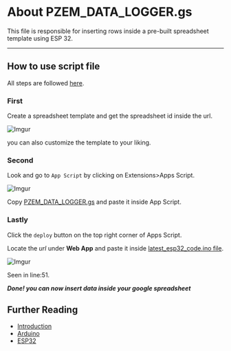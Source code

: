 # About PZEM_DATA_LOGGER.gs

This file is responsible for inserting rows inside a pre-built spreadsheet template using ESP 32. 

---
## How to use script file

All steps are followed [here](https://youtu.be/u7TYu61l0t4?si=HXf8RF_EPv9PDrhh).

### First 
Create a spreadsheet template and get the spreadsheet id inside the url. 

![Imgur](https://imgur.com/s853gpy.jpg)

you can also customize the template to your liking.

### Second 
Look and go to `App Script` by clicking on Extensions>Apps Script.

![Imgur](https://i.imgur.com/uVYjHQC.png)

Copy [PZEM_DATA_LOGGER.gs](https://github.com/enrixk28/PZEM_DATA_LOGGER/tree/main/google_script/PZEM_DATA_LOGGER.gs) and paste it inside App Script.

### Lastly 
Click the `deploy` button on the top right corner of Apps Script.

Locate the _url_ under **Web App** and paste it inside [latest_esp32_code.ino file](https://github.com/enrixk28/PZEM_DATA_LOGGER/tree/main/latest_esp32_code). 

![Imgur](https://imgur.com/7cxfawn.jpg)

Seen in line:51.

***Done! you can now insert data inside your google spreadsheet***

## Further Reading
- [Introduction](https://github.com/enrixk28/PZEM_DATA_LOGGER/tree/main/README.md)
- [Arduino](https://github.com/enrixk28/PZEM_DATA_LOGGER/tree/main/arduino_code/ARDUINO.md)
- [ESP32](https://github.com/enrixk28/PZEM_DATA_LOGGER/tree/main/latest_esp32_code/ESP32.md)
